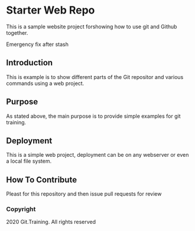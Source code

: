 # Starter Web Repo

This is a sample website project forshowing how to use git and Github together.

Emergency fix after stash

## Introduction

This is example is to show different parts of the Git repositor and various commands using a web project.

## Purpose

As stated above, the main purpose is to provide simple examples for git training.

## Deployment

This is a simple web project, deployment can be on any webserver or even a local file system.

## How To Contribute

Pleast for this repository and then issue pull requests for review

### Copyright

2020 Git.Training. All rights reserved